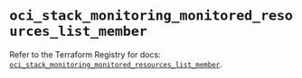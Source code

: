 # `oci_stack_monitoring_monitored_resources_list_member`

Refer to the Terraform Registry for docs: [`oci_stack_monitoring_monitored_resources_list_member`](https://registry.terraform.io/providers/hashicorp/oci/7.19.0/docs/resources/stack_monitoring_monitored_resources_list_member).
